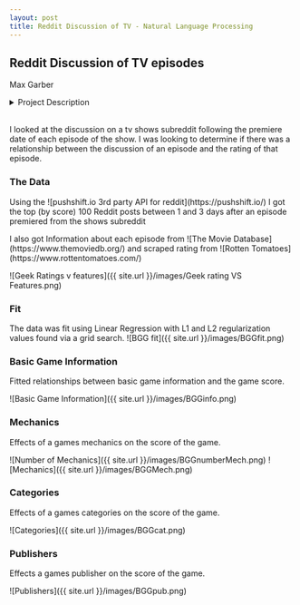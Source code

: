 ```yaml
---
layout: post
title: Reddit Discussion of TV - Natural Language Processing
---
```


## Reddit Discussion of TV episodes
Max Garber

<div><details><summary>Project Description</summary>
  <strong> Backstory: </strong>
    <p> Using data we scrape from the web, what can we learn about our data via unsupervised learning techniques? Extend your analysis by combining unsupervised and supervised learning methods, or by developing a recommender system, etc. </p>

  <strong> Data: </strong>
    <p> type: text data </p>
    <p> acquisition: api's, scraping, etc. </p>
    <p> storage: mongodb </p>
  <strong> Skills & Tools: </strong>
    <p> flask </p>
    <p> mongodb </p>
    <p> nlp </p>
    <p> unsupervised learning </p>
    <p> dimensionality reduction </p>
    <p> topic modeling </p>
    <p> recommender systems </p>
  <strong> Analysis: </strong>
    <p> unsupervised learning (clustering and/or dimensionality reduction) is required, other types of modeling (listed above) are encouraged. </p>
  <hr>
</details><br></div>

I looked at the discussion on a tv shows subreddit following the premiere date of each episode of the show.
I was looking to determine if there was a relationship between the discussion of an episode and the rating of that episode.

### The Data

<p> Using the ![pushshift.io 3rd party API for reddit](https://pushshift.io/) I got the top (by score) 100 Reddit posts between 1 and 3 days after an episode premiered from the shows subreddit </p>
<p> I also got Information about each episode from ![The Movie Database](https://www.themoviedb.org/) and scraped rating from ![Rotten Tomatoes](https://www.rottentomatoes.com/) </p>

![Geek Ratings v features]({{ site.url }}/images/Geek rating VS Features.png)

### Fit

The data was fit using Linear Regression with L1 and L2 regularization values found via a grid search.
![BGG fit]({{ site.url }}/images/BGGfit.png)

### Basic Game Information

Fitted relationships between basic game information and the game score.

![Basic Game Information]({{ site.url }}/images/BGGinfo.png)

### Mechanics

Effects of a games mechanics on the score of the game.

![Number of Mechanics]({{ site.url }}/images/BGGnumberMech.png)
![Mechanics]({{ site.url }}/images/BGGMech.png)

### Categories

Effects of a games categories on the score of the game.

![Categories]({{ site.url }}/images/BGGcat.png)

### Publishers

Effects a games publisher on the score of the game.

![Publishers]({{ site.url }}/images/BGGpub.png)
